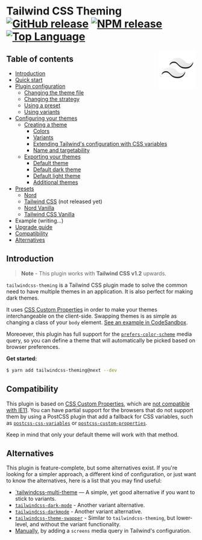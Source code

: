 # Tailwind CSS Theming [![GitHub release](https://img.shields.io/github/v/release/hawezo/tailwindcss-theming?include_prereleases&style=flat-square)](https://github.com/hawezo/tailwindcss-theming/releases) [![NPM release](https://img.shields.io/npm/v/tailwindcss-theming/next?style=flat-square)](https://npmjs.com/package/tailwindcss-theming) [![Top Language](https://img.shields.io/github/languages/top/hawezo/tailwindcss-theming?style=flat-square)]()

[<img src="logo.svg" align="right" width="100">]()

## Table of contents

- [Introduction](#introduction)
- [Quick start](docs/quick-start.md)
- [Plugin configuration](docs/configuration.md)
  - [Changing the theme file](docs/configuration.md#changing-the-theme-file)
  - [Changing the strategy](docs/configuration.md#changing-the-strategy)
  - [Using a preset](docs/configuration.md#using-a-preset)
  - [Using variants](docs/configuration.md#using-variants)
- [Configuring your themes](docs/themes.md#configuring-your-themes)
  - [Creating a theme](docs/themes.md#creating-a-theme)
    - [Colors](docs/themes.md#colors)
    - [Variants](docs/themes.md#variants)
    - [Extending Tailwind's configuration with CSS variables](docs/themes.md#extending-tailwinds-configuration-with-css-variables)
    - [Name and targetability](docs/themes.md#name-and-targetability)
  - [Exporting your themes](docs/themes.md#exporting-your-themes)
    - [Default theme](docs/themes.md#default-theme)
    - [Default dark theme](docs/themes.md#default-dark-theme)
    - [Default light theme](docs/themes.md#default-light-theme)
    - [Additional themes](docs/themes.md#additional-themes)
- [Presets](docs/presets.md#introduction)
  - [Nord](docs/presets.md#nord)
  - [Tailwind CSS](docs/presets.md#tailwind-css) (not released yet)
  - [Nord Vanilla](docs/presets.md#nord-vanilla)
  - [Tailwind CSS Vanilla](docs/presets.md#tailwind-css-vanilla)
- Example (writing...)
- [Upgrade guide](docs/upgrading.md)
- [Compatibility](#compatibility)
- [Alternatives](#alternatives)

## Introduction

> **Note** - This plugin works with **Tailwind CSS v1.2** upwards.

`tailwindcss-theming` is a Tailwind CSS plugin made to solve the common need to have multiple themes in an application. It is also perfect for making dark themes.

It uses [CSS Custom Properties](https://developer.mozilla.org/en-US/docs/Web/CSS/--*) in order to make your themes interchangeable on the client-side. Swapping themes is as simple as changing a class of your `body` element. [See an example in CodeSandbox](https://codesandbox.io/s/tailwind-css-theming-m2i1g).

Moreoever, this plugin has full support for the [`prefers-color-scheme`](https://developer.mozilla.org/fr/docs/Web/CSS/@media/prefers-color-scheme) media query, so you can define a theme that will automatically be picked based on browser preferences.

**Get started:**

```bash
$ yarn add tailwindcss-theming@next --dev
```

## Compatibility

This plugin is based on [CSS Custom Properties](https://developer.mozilla.org/en-US/docs/Web/CSS/--*), which are [not compatible with IE11](https://caniuse.com/#feat=css-variables). You can have partial support for the browsers that do not support them by using a PostCSS plugin that add a fallback for CSS variables, such as [`postcss-css-variables`](https://github.com/MadLittleMods/postcss-css-variables) or [`postcss-custom-properties`](https://github.com/postcss/postcss-custom-properties).

Keep in mind that only your default theme will work with that method.

## Alternatives

This plugin is feature-complete, but some alternatives exist. If you're looking for a simpler approach, a different kind of configuration, or just want to know the alternatives, here is a list that you may find useful:

- [`tailwindcss-multi-theme](https://github.com/estevanmaito/tailwindcss-multi-theme) — A simple, yet good alternative if you want to stick to variants.
- [`tailwindcss-dark-mode`](https://github.com/ChanceArthur/tailwindcss-dark-mode) - Another variant alternative.
- [`tailwindcss-darkmode`](https://github.com/danestves/tailwindcss-darkmode) - Another variant alternative.
- [`tailwindcss-theme-swapper`](https://github.com/crswll/tailwindcss-theme-swapper) - Similar to `tailwindcss-theming`, but lower-level, and without the variant functionality.
- [Manually](https://tailwindcss.com/docs/breakpoints/#dark-mode), by adding a `screens` media query in Tailwind's configuration.
